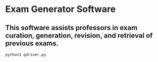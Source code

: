 # Exam Generator Software

## This software assists professors in exam curation, generation, revision, and retrieval of previous exams.
```
python3 qdriver.py

```
